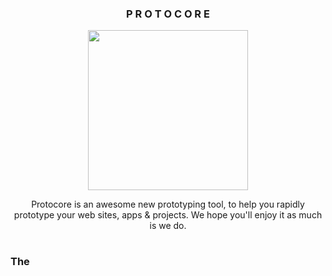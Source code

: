 <h3 align="center">P R O T O C O R E</h3>
<p align="center"><img src="protocore.png" width="256"></p>  

<p align="center">Protocore is an awesome new prototyping tool, to help you rapidly prototype your web sites, apps & projects. We hope you'll enjoy it as much is we do.</p>  

<h1></h1>

### The 
